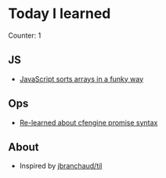# Today I learned

Counter: 1

## JS

 - [JavaScript sorts arrays in a funky way](js/javascript-sort)

## Ops

 - [Re-learned about cfengine promise syntax](//github.com/provisioningsucks/tools/blob/master/cfengine/README.md)

## About

 - Inspired by [jbranchaud/til](https://github.com/jbranchaud/til)
